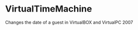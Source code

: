 VirtualTimeMachine
==================

Changes the date of a guest in VirtualBOX and VirtualPC 2007

